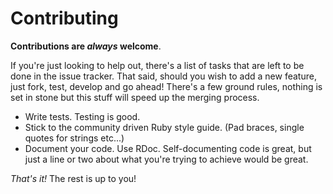 # Contributing

**Contributions are *always* welcome**.

If you're just looking to help out, there's a list of tasks that are left to be done in the issue tracker. That said, should you wish to add a new feature, just fork, test, develop and go ahead! There's a few ground rules, nothing is set in stone but this stuff will speed up the merging process.

* Write tests. Testing is good.
* Stick to the community driven Ruby style guide. (Pad braces, single quotes for strings etc...)
* Document your code. Use RDoc. Self-documenting code is great, but just a line or two about what you're trying to achieve would be great.

*That's it!* The rest is up to you!

